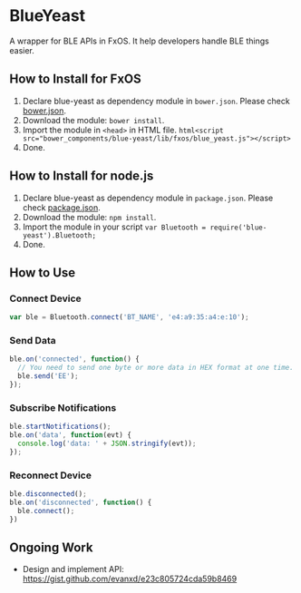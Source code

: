 # BlueYeast
A wrapper for BLE APIs in FxOS. It help developers handle BLE things easier.

## How to Install for FxOS
1. Declare blue-yeast as dependency module in `bower.json`. Please check [bower.json](http://bower.io/docs/creating-packages/).
2. Download the module: `bower install`.
3. Import the module in `<head>` in HTML file. `html<script src="bower_components/blue-yeast/lib/fxos/blue_yeast.js"></script>`
4. Done.

## How to Install for node.js
1. Declare blue-yeast as dependency module in `package.json`. Please check [package.json](https://docs.npmjs.com/files/package.json).
2. Download the module: `npm install`.
3. Import the module in your script `var Bluetooth = require('blue-yeast').Bluetooth;`
4. Done.

## How to Use
### Connect Device
```js
var ble = Bluetooth.connect('BT_NAME', 'e4:a9:35:a4:e:10');
```

### Send Data
```js
ble.on('connected', function() {
  // You need to send one byte or more data in HEX format at one time.
  ble.send('EE');
});
```

### Subscribe Notifications
```js
ble.startNotifications();
ble.on('data', function(evt) {
  console.log('data: ' + JSON.stringify(evt));
});
```

### Reconnect Device
```js
ble.disconnected();
ble.on('disconnected', function() {
  ble.connect();
})
```

## Ongoing Work
* Design and implement API: https://gist.github.com/evanxd/e23c805724cda59b8469
